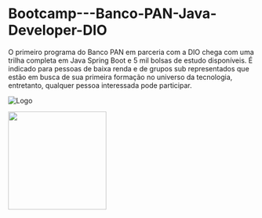 # Bootcamp---Banco-PAN-Java-Developer-DIO
O primeiro programa do Banco PAN em parceria com a DIO chega com uma trilha completa em Java Spring Boot e 5 mil bolsas de estudo disponíveis. É indicado para pessoas de baixa renda e de grupos sub representados que estão em busca de sua primeira formação no universo da tecnologia, entretanto, qualquer pessoa interessada pode participar.

![Logo](https://user-images.githubusercontent.com/112780452/221062931-185cb3f8-4886-44cb-abf8-bb25cbffd426.png)

<img src="https://user-images.githubusercontent.com/112780452/221062931-185cb3f8-4886-44cb-abf8-bb25cbffd426.png" width="200px" height="200px">
